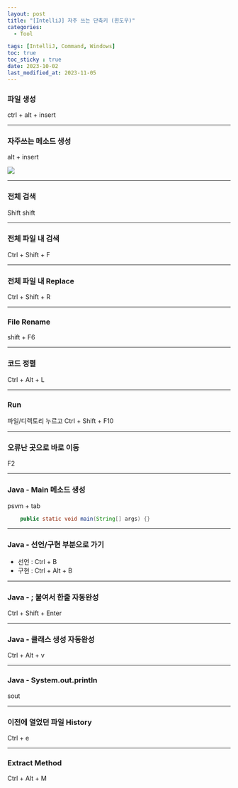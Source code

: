 ```yaml
---
layout: post
title: "[IntelliJ] 자주 쓰는 단축키 (윈도우)"
categories: 
  - Tool

tags: [IntelliJ, Command, Windows]
toc: true
toc_sticky : true
date: 2023-10-02
last_modified_at: 2023-11-05
---
```


### 파일 생성
ctrl + alt + insert

----
### 자주쓰는 메소드 생성
alt + insert  

![]({{site.baseurl}}/images/230924/img.png)  

----
### 전체 검색 
Shift shift

----
### 전체 파일 내 검색
Ctrl + Shift + F

----
### 전체 파일 내 Replace
Ctrl + Shift + R

----
### File Rename
shift + F6

----
### 코드 정렬
Ctrl + Alt + L

----
### Run
파일/디렉토리 누르고 Ctrl + Shift + F10

----
### 오류난 곳으로 바로 이동
F2

----
### Java - Main 메소드 생성
psvm + tab
```` java
    public static void main(String[] args) {}
````
----
### Java - 선언/구현 부분으로 가기
- 선언 : Ctrl + B
- 구현 : Ctrl + Alt + B

----
### Java - ; 붙여서 한줄 자동완성
Ctrl + Shift + Enter

----
### Java - 클래스 생성 자동완성
Ctrl + Alt + v

----
### Java - System.out.println
sout

----
### 이전에 열었던 파일 History
Ctrl + e

----
### Extract Method
Ctrl + Alt + M
